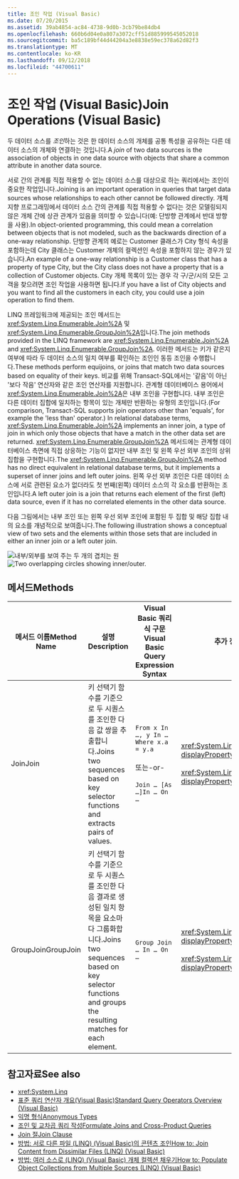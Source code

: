 ```yaml
---
title: 조인 작업 (Visual Basic)
ms.date: 07/20/2015
ms.assetid: 39ab4854-ac84-4738-9d0b-3cb79be84db4
ms.openlocfilehash: 660b6d04e0a807a3072cff51d885999545052018
ms.sourcegitcommit: ba5c189bf44d44204a3e8838e59ec378a62d82f3
ms.translationtype: MT
ms.contentlocale: ko-KR
ms.lasthandoff: 09/12/2018
ms.locfileid: "44700611"
---
```

# <a name="join-operations-visual-basic"></a><span data-ttu-id="73847-102">조인 작업 (Visual Basic)</span><span class="sxs-lookup"><span data-stu-id="73847-102">Join Operations (Visual Basic)</span></span>
<span data-ttu-id="73847-103">두 데이터 소스를 *조인*하는 것은 한 데이터 소스의 개체를 공통 특성을 공유하는 다른 데이터 소스의 개체와 연결하는 것입니다.</span><span class="sxs-lookup"><span data-stu-id="73847-103">A *join* of two data sources is the association of objects in one data source with objects that share a common attribute in another data source.</span></span>  
  
 <span data-ttu-id="73847-104">서로 간의 관계를 직접 적용할 수 없는 데이터 소스를 대상으로 하는 쿼리에서는 조인이 중요한 작업입니다.</span><span class="sxs-lookup"><span data-stu-id="73847-104">Joining is an important operation in queries that target data sources whose relationships to each other cannot be followed directly.</span></span> <span data-ttu-id="73847-105">개체 지향 프로그래밍에서 데이터 소스 간의 관계를 직접 적용할 수 없다는 것은 모델링되지 않은 개체 간에 상관 관계가 있음을 의미할 수 있습니다(예: 단방향 관계에서 반대 방향을 사용).</span><span class="sxs-lookup"><span data-stu-id="73847-105">In object-oriented programming, this could mean a correlation between objects that is not modeled, such as the backwards direction of a one-way relationship.</span></span> <span data-ttu-id="73847-106">단방향 관계의 예로는 Customer 클래스가 City 형식 속성을 포함하는데 City 클래스는 Customer 개체의 컬렉션인 속성을 포함하지 않는 경우가 있습니다.</span><span class="sxs-lookup"><span data-stu-id="73847-106">An example of a one-way relationship is a Customer class that has a property of type City, but the City class does not have a property that is a collection of Customer objects.</span></span> <span data-ttu-id="73847-107">City 개체 목록이 있는 경우 각 구/군/시의 모든 고객을 찾으려면 조인 작업을 사용하면 됩니다.</span><span class="sxs-lookup"><span data-stu-id="73847-107">If you have a list of City objects and you want to find all the customers in each city, you could use a join operation to find them.</span></span>  
  
 <span data-ttu-id="73847-108">LINQ 프레임워크에 제공되는 조인 메서드는 <xref:System.Linq.Enumerable.Join%2A> 및 <xref:System.Linq.Enumerable.GroupJoin%2A>입니다.</span><span class="sxs-lookup"><span data-stu-id="73847-108">The join methods provided in the LINQ framework are <xref:System.Linq.Enumerable.Join%2A> and <xref:System.Linq.Enumerable.GroupJoin%2A>.</span></span> <span data-ttu-id="73847-109">이러한 메서드는 키가 같은지 여부에 따라 두 데이터 소스의 일치 여부를 확인하는 조인인 동등 조인을 수행합니다.</span><span class="sxs-lookup"><span data-stu-id="73847-109">These methods perform equijoins, or joins that match two data sources based on equality of their keys.</span></span> <span data-ttu-id="73847-110">비교를 위해 Transact-SQL에서는 '같음'이 아닌 '보다 작음' 연산자와 같은 조인 연산자를 지원합니다. 관계형 데이터베이스 용어에서 <xref:System.Linq.Enumerable.Join%2A>은 내부 조인을 구현합니다. 내부 조인은 다른 데이터 집합에 일치하는 항목이 있는 개체만 반환하는 유형의 조인입니다.</span><span class="sxs-lookup"><span data-stu-id="73847-110">(For comparison, Transact-SQL supports join operators other than 'equals', for example the 'less than' operator.) In relational database terms, <xref:System.Linq.Enumerable.Join%2A> implements an inner join, a type of join in which only those objects that have a match in the other data set are returned.</span></span> <span data-ttu-id="73847-111"><xref:System.Linq.Enumerable.GroupJoin%2A> 메서드에는 관계형 데이터베이스 측면에 직접 상응하는 기능이 없지만 내부 조인 및 왼쪽 우선 외부 조인의 상위 집합을 구현합니다.</span><span class="sxs-lookup"><span data-stu-id="73847-111">The <xref:System.Linq.Enumerable.GroupJoin%2A> method has no direct equivalent in relational database terms, but it implements a superset of inner joins and left outer joins.</span></span> <span data-ttu-id="73847-112">왼쪽 우선 외부 조인은 다른 데이터 소스에 서로 관련된 요소가 없더라도 첫 번째(왼쪽) 데이터 소스의 각 요소를 반환하는 조인입니다.</span><span class="sxs-lookup"><span data-stu-id="73847-112">A left outer join is a join that returns each element of the first (left) data source, even if it has no correlated elements in the other data source.</span></span>  
  
 <span data-ttu-id="73847-113">다음 그림에서는 내부 조인 또는 왼쪽 우선 외부 조인에 포함된 두 집합 및 해당 집합 내의 요소를 개념적으로 보여줍니다.</span><span class="sxs-lookup"><span data-stu-id="73847-113">The following illustration shows a conceptual view of two sets and the elements within those sets that are included in either an inner join or a left outer join.</span></span>  
  
 <span data-ttu-id="73847-114">![내부&#47;외부를 보여 주는 두 개의 겹치는 원](../../../../csharp/programming-guide/concepts/linq/media/joincircles.png "JoinCircles")</span><span class="sxs-lookup"><span data-stu-id="73847-114">![Two overlapping circles showing inner&#47;outer.](../../../../csharp/programming-guide/concepts/linq/media/joincircles.png "JoinCircles")</span></span>  
  
## <a name="methods"></a><span data-ttu-id="73847-115">메서드</span><span class="sxs-lookup"><span data-stu-id="73847-115">Methods</span></span>  
  
|<span data-ttu-id="73847-116">메서드 이름</span><span class="sxs-lookup"><span data-stu-id="73847-116">Method Name</span></span>|<span data-ttu-id="73847-117">설명</span><span class="sxs-lookup"><span data-stu-id="73847-117">Description</span></span>|<span data-ttu-id="73847-118">Visual Basic 쿼리 식 구문</span><span class="sxs-lookup"><span data-stu-id="73847-118">Visual Basic Query Expression Syntax</span></span>|<span data-ttu-id="73847-119">추가 정보</span><span class="sxs-lookup"><span data-stu-id="73847-119">More Information</span></span>|  
|-----------------|-----------------|------------------------------------------|----------------------|  
|<span data-ttu-id="73847-120">Join</span><span class="sxs-lookup"><span data-stu-id="73847-120">Join</span></span>|<span data-ttu-id="73847-121">키 선택기 함수를 기준으로 두 시퀀스를 조인한 다음 값 쌍을 추출합니다.</span><span class="sxs-lookup"><span data-stu-id="73847-121">Joins two sequences based on key selector functions and extracts pairs of values.</span></span>|`From x In …, y In … Where x.a = y.a`<br /><br /> <span data-ttu-id="73847-122">또는</span><span class="sxs-lookup"><span data-stu-id="73847-122">-or-</span></span><br /><br /> `Join … [As …]In … On …`|<xref:System.Linq.Enumerable.Join%2A?displayProperty=nameWithType><br /><br /> <xref:System.Linq.Queryable.Join%2A?displayProperty=nameWithType>|  
|<span data-ttu-id="73847-123">GroupJoin</span><span class="sxs-lookup"><span data-stu-id="73847-123">GroupJoin</span></span>|<span data-ttu-id="73847-124">키 선택기 함수를 기준으로 두 시퀀스를 조인한 다음 결과로 생성된 일치 항목을 요소마다 그룹화합니다.</span><span class="sxs-lookup"><span data-stu-id="73847-124">Joins two sequences based on key selector functions and groups the resulting matches for each element.</span></span>|`Group Join … In … On …`|<xref:System.Linq.Enumerable.GroupJoin%2A?displayProperty=nameWithType><br /><br /> <xref:System.Linq.Queryable.GroupJoin%2A?displayProperty=nameWithType>|  
  
## <a name="see-also"></a><span data-ttu-id="73847-125">참고자료</span><span class="sxs-lookup"><span data-stu-id="73847-125">See also</span></span>

- <xref:System.Linq>  
- [<span data-ttu-id="73847-126">표준 쿼리 연산자 개요(Visual Basic)</span><span class="sxs-lookup"><span data-stu-id="73847-126">Standard Query Operators Overview (Visual Basic)</span></span>](../../../../visual-basic/programming-guide/concepts/linq/standard-query-operators-overview.md)  
- [<span data-ttu-id="73847-127">익명 형식</span><span class="sxs-lookup"><span data-stu-id="73847-127">Anonymous Types</span></span>](../../../../visual-basic/programming-guide/language-features/objects-and-classes/anonymous-types.md)  
- [<span data-ttu-id="73847-128">조인 및 교차곱 쿼리 작성</span><span class="sxs-lookup"><span data-stu-id="73847-128">Formulate Joins and Cross-Product Queries</span></span>](../../../../framework/data/adonet/sql/linq/formulate-joins-and-cross-product-queries.md)  
- [<span data-ttu-id="73847-129">Join 절</span><span class="sxs-lookup"><span data-stu-id="73847-129">Join Clause</span></span>](../../../../visual-basic/language-reference/queries/join-clause.md)  
- [<span data-ttu-id="73847-130">방법: 서로 다른 파일 (LINQ) (Visual Basic)의 콘텐츠 조인</span><span class="sxs-lookup"><span data-stu-id="73847-130">How to: Join Content from Dissimilar Files (LINQ) (Visual Basic)</span></span>](../../../../visual-basic/programming-guide/concepts/linq/how-to-join-content-from-dissimilar-files-linq.md)  
- [<span data-ttu-id="73847-131">방법: 여러 소스로 (LINQ) (Visual Basic) 개체 컬렉션 채우기</span><span class="sxs-lookup"><span data-stu-id="73847-131">How to: Populate Object Collections from Multiple Sources (LINQ) (Visual Basic)</span></span>](../../../../visual-basic/programming-guide/concepts/linq/how-to-populate-object-collections-from-multiple-sources-linq.md)
